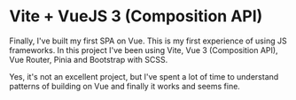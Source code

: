 # **Vite + VueJS 3 (Composition API)**

Finally, I've built my first SPA on Vue. This is my first experience of using JS frameworks.
In this project I've been using Vite, Vue 3 (Composition API), Vue Router, Pinia and Bootstrap with SCSS.

Yes, it's not an excellent project, but I've spent a lot of time to understand patterns of building on Vue and finally it works and seems fine.
